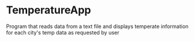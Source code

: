 # TemperatureApp
Program that reads data from a text file and displays temperate information for each city's temp data as requested by user
